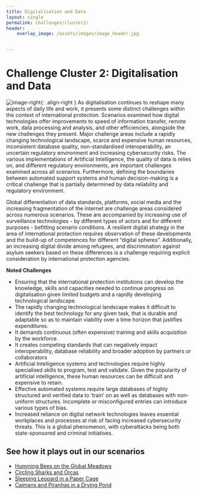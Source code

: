 ```yaml
---
title: Digitalisation and Data
layout: single
permalink: challenges/cluster2/
header:
    overlay_image: /assets/images/image_header.jpg


---
```

# Challenge Cluster 2: Digitalisation and Data

![image-right](/foresightinteractive/assets/images/Digitalization.jpg){: .align-right }
As digitalisation continues to reshape many aspects of daily life and work, it presents some distinct challenges within the context of international protection. Scenarios examined how digital technologies offer improvements to speed of information transfer, remote work, data processing and analysis, and other efficiencies, alongside the new challenges they present. Major challenge areas include a rapidly changing technological landscape, scarce and expensive human resources, inconsistent database quality, non-standardised interoperability, an uncertain regulatory environment and increasing cybersecurity risks. The various implementations of Artificial Intelligence, the quality of data is relies on, and different regulatory environments, are important challenges examined across all scenarios. Furthermore, defining the boundaries between automated support systems and human decision-making is a critical challenge that is partially determined by data reliability and regulatory environment.

Global differentiation of data standards, platforms, social media and the increasing fragmentation of the internet are challenge areas considered across numerous scenarios. These are accompanied by increasing use of surveillance technologies - by different types of actors and for different purposes - befitting scenario conditions. A resilient digital strategy in the area of international protection requires observation of these developments and the build-up of competences for different “digital spheres”. Additionally, an increasing digital divide among refugees, and discrimination against asylum seekers based on these differences is a challenge requiring explicit consideration by international protection agencies.

**Noted Challenges** 

* Ensuring that the international protection institutions can develop the knowledge, skills and capacities needed to continue progress on digitalisation given limited budgets and a rapidly developing technological landscape. 
* The rapidly changing technological landscape makes it difficult to identify the best technology for any given task, that is durable and adaptable so as to maintain viability over a time horizon that justifies expenditures.
* It demands continuous (often expensive) training and skills acquisition by the workforce.
* It creates competing standards that can negatively impact interoperability, database reliability and broader adoption by partners or collaborators
* Artificial Intelligence systems and technologies require highly specialised skills to program, test and validate. Given the popularity of artificial intelligence, these human resources can be difficult and expensive to retain.
* Effective automated systems require large databases of highly structured and verified data to ‘train’ on as well as databases with non-uniform structures. Incomplete or misconfigured entries can introduce various types of bias. 
* Increased reliance on digital network technologies leaves essential workplaces and processes at risk of facing increased cybersecurity threats. This is a global phenomenon, with cyberattacks being both state-sponsored and criminal initiatives. 

## See how it plays out in our scenarios

* [Humming Bees on the Global Meadows](/foresightinteractive/scenarios/yellow/#digitalisation-and-data-challenges)
* [Circling Sharks and Orcas](/foresightinteractive/scenarios/blue/#digitalisation-and-data-challenges)
* [Sleeping Leopard in a Paper Cage](/foresightinteractive/scenarios/green/#digitalisation-and-data-challenges)
* [Caimans and Piranhas in a Drying Pond](/foresightinteractive/scenarios/red/#digitalisation-and-data-challenges)

